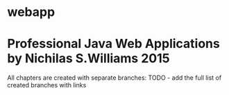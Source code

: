 # webapp
# Professional Java Web Applications by Nichilas S.Williams 2015
All chapters are created with separate branches:
TODO - add the full list of created branches with links
